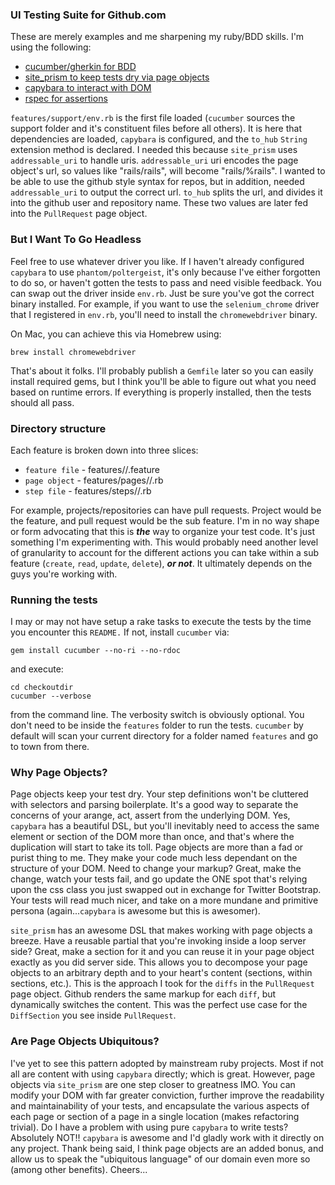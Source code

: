 ### UI Testing Suite for Github.com

These are merely examples and me sharpening my ruby/BDD skills. I'm using the following:

* [cucumber/gherkin for BDD](https://github.com/cucumber/cucumber)
* [site_prism to keep tests dry via page objects](https://github.com/natritmeyer/site_prism)
* [capybara to interact with DOM](https://github.com/jnicklas/capybara)
* [rspec for assertions](https://github.com/rspec/rspec)

`features/support/env.rb` is the first file loaded (`cucumber` sources the support folder and it's constituent files before all others).
It is here that dependencies are loaded, `capybara` is configured, and the `to_hub` `String` extension
method is declared. I needed this because `site_prism` uses `addressable_uri` to handle uris. `addressable_uri`
uri encodes the page object's url, so values like "rails/rails", will become "rails/%<encodedvalue>rails".
I wanted to be able to use the github style syntax for repos, but in addition, needed `addressable_uri`
to output the correct url. `to_hub` splits the url, and divides it into the github user and repository name.
These two values are later fed into the `PullRequest` page object.

### But I Want To Go Headless

Feel free to use whatever driver you like. If I haven't already configured `capybara` to use `phantom/poltergeist`, it's
only because I've either forgotten to do so, or haven't gotten the tests to pass and need visible feedback. You can swap
out the driver inside `env.rb`. Just be sure you've got the correct binary installed. For example, if you want
to use the `selenium_chrome` driver that I registered in `env.rb`, you'll need to install the `chromewebdriver` binary.

On Mac, you can achieve this via Homebrew using:

```shell
brew install chromewebdriver
```

That's about it folks. I'll probably publish a `Gemfile` later so you can easily install required gems, but I
think you'll be able to figure out what you need based on runtime errors. If everything is properly installed,
then the tests should all pass.

### Directory structure

Each feature is broken down into three slices:

* `feature file` - features/<feature>/<subfeature>.feature
* `page object` - features/pages/<feature>/<subfeature>.rb
* `step file` - features/steps/<feature>/<subfeature>.rb

For example, projects/repositories can have pull requests. Project would be the feature, and pull request would
be the sub feature. I'm in no way shape or form advocating that this is ***the*** way to organize your
test code. It's just something I'm experimenting with. This would probably need another level of granularity
to account for the different actions you can take within a sub feature (`create`, `read`, `update`, `delete`), ***or not***.
It ultimately depends on the guys you're working with.

### Running the tests

I may or may not have setup a rake tasks to execute the tests by the time you encounter this `README.` If not,
install `cucumber` via:

```shell
gem install cucumber --no-ri --no-rdoc
```

and execute:

```shell
cd checkoutdir
cucumber --verbose
```

from the command line. The verbosity switch is obviously optional. You don't need to be inside the `features` folder
to run the tests. `cucumber` by default will scan your current directory for a folder named `features` and go to town
from there.

### Why Page Objects?

Page objects keep your test dry. Your step definitions won't be cluttered with selectors and parsing boilerplate.
It's a good way to separate the concerns of your arange, act, assert from the underlying DOM.
Yes, `capybara` has a beautiful DSL, but you'll inevitably need to access the same element or section of the DOM more than once,
and that's where the duplication will start to take its toll. Page objects are more than a fad or purist thing to me. They make
your code much less dependant on the structure of your DOM. Need to change your markup? Great, make the change, watch
your tests fail, and go update the ONE spot that's relying upon the css class you just swapped out  in exchange for Twitter
Bootstrap. Your tests will read much nicer, and take on a more mundane and primitive persona (again...`capybara` is awesome
but this is awesomer).

`site_prism` has an awesome DSL that makes working with page objects a breeze. Have a reusable partial that you're invoking
inside a loop server side? Great, make a section for it and you can reuse it in your page object exactly as you did server side.
This allows you to decompose your page objects to an arbitrary depth and to your heart's content (sections, within sections, etc.).
This is the approach I took for the `diffs` in the `PullRequest` page object. Github renders the same markup for each `diff`, but
dynamically switches the content. This was the perfect use case for the `DiffSection` you see inside `PullRequest`.

### Are Page Objects Ubiquitous?

I've yet to see this pattern adopted by mainstream ruby projects. Most if not all are content with using `capybara` directly; which
is great. However, page objects via `site_prism` are one step closer to greatness IMO. You can modify your DOM with far greater
conviction, further improve the readability and maintainability of your tests, and encapsulate the various aspects of each page
or section of a page in a single location (makes refactoring trivial). Do I have a problem with using pure `capybara` to write tests?
Absolutely NOT!! `capybara` is awesome and I'd gladly work with it directly on any project. Thank being said, I think page objects
are an added bonus, and allow us to speak the "ubiquitous language" of our domain even more so (among other benefits). Cheers...
